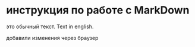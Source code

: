 # инструкция по работе с MarkDown

это обычный текст. Text in english.

добавили изменения через браузер
